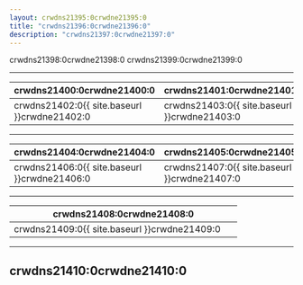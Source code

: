 ```yaml
---
layout: crwdns21395:0crwdne21395:0
title: "crwdns21396:0crwdne21396:0"
description: "crwdns21397:0crwdne21397:0"
---
```

crwdns21398:0crwdne21398:0 crwdns21399:0crwdne21399:0

<hr />

| crwdns21400:0crwdne21400:0                                           | crwdns21401:0crwdne21401:0                                           |
| -------------------------------------------------------------------- | -------------------------------------------------------------------- |
| crwdns21402:0{{ site.baseurl }}crwdne21402:0&nbsp;&nbsp;&nbsp;&nbsp; | crwdns21403:0{{ site.baseurl }}crwdne21403:0&nbsp;&nbsp;&nbsp;&nbsp; |

<hr />

| crwdns21404:0crwdne21404:0                                            | crwdns21405:0crwdne21405:0                   |
| --------------------------------------------------------------------- | -------------------------------------------- |
| crwdns21406:0{{ site.baseurl }}crwdne21406:0 &nbsp;&nbsp;&nbsp;&nbsp; | crwdns21407:0{{ site.baseurl }}crwdne21407:0 |

<hr />

| crwdns21408:0crwdne21408:0                                            |
| --------------------------------------------------------------------- |
| crwdns21409:0{{ site.baseurl }}crwdne21409:0 &nbsp;&nbsp;&nbsp;&nbsp; |

<hr />

## crwdns21410:0crwdne21410:0

<div class="video-wrapper">
<iframe width="560" height="315" src="crwdns21411:0crwdne21411:0" frameborder="0" allow="autoplay; encrypted-media" allowfullscreen mark="crwd-mark"></iframe>
</div>

